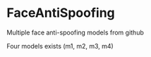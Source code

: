 # FaceAntiSpoofing
Multiple face anti-spoofing models from github

Four models exists (m1, m2, m3, m4)